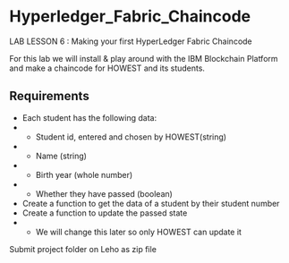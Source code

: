 # Hyperledger_Fabric_Chaincode

LAB LESSON 6 : Making your first HyperLedger Fabric Chaincode

For this lab we will install & play around  with the IBM Blockchain Platform and make a chaincode for HOWEST and its students.

## Requirements
+ Each student has the following data:
+ + Student id, entered and chosen by HOWEST(string)
+ + Name (string)
+ + Birth year (whole number)
+ + Whether they have passed (boolean)
+ Create a function to get the data of a student by their student number
+ Create a function to update the passed state
+ + We will change this later so only HOWEST can update it

Submit project folder on Leho as zip file

